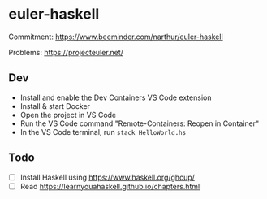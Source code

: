 # euler-haskell

Commitment: https://www.beeminder.com/narthur/euler-haskell

Problems: https://projecteuler.net/

## Dev

- Install and enable the Dev Containers VS Code extension
- Install & start Docker
- Open the project in VS Code
- Run the VS Code command "Remote-Containers: Reopen in Container"
- In the VS Code terminal, run `stack HelloWorld.hs`

## Todo

- [ ] Install Haskell using https://www.haskell.org/ghcup/
- [ ] Read https://learnyouahaskell.github.io/chapters.html